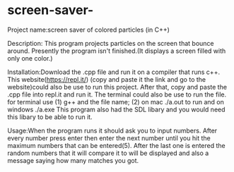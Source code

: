 # screen-saver-

Project name:screen saver of colored particles (in C++)


Description: This program projects particles on the screen that bounce around. Presently the program isn't finished.(It displays a screen filled with only one color.)

Installation:Download the .cpp file and run it on a compiler that runs c++. This website(https://repl.it/) (copy and paste it the link and go to the website)could also be use to run this project. After that, copy and paste the .cpp file into repl.it and run it. The terminal could also be use to run the file. for terminal use (1) g++ and the file name; (2) on mac ./a.out to run and on windows ./a.exe
This program also had the SDL  libary and you would need this libary to be able to run it. 

Usage:When the program runs it should ask you to input numbers. After every number press enter then enter the next number until you hit the maximum numbers that can be entered(5). After the last one is entered the random numbers that it will compare it to will be displayed and also a message saying how many matches you got.
